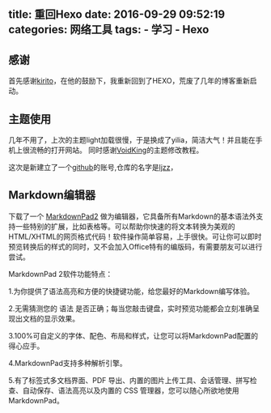 title: 重回Hexo
date: 2016-09-29 09:52:19
categories: 网络工具
tags: 
     - 学习
     - Hexo
---
##  感谢

  首先感谢[kirito](http://kirito.cn)，在他的鼓励下，我重新回到了HEXO，荒废了几年的博客重新启动。

##  主题使用

  几年不用了，上次的主题light加载很慢，于是换成了yilia，简洁大气！并且能在手机上很流畅的打开网站。
同时感谢[VoidKing](http://www.voidking.com/2015/05/31/deve-hexo-theme-optimize/)的主题修改教程。

<!--more-->
这次是新建立了一个[github](https://github.com/)的账号,仓库的名字是[ljzz](https://github.com/ljzz/ljzz.github.io)，
## Markdown编辑器
下载了一个 [MarkdownPad2](http://markdownpad.com/) 做为编辑器，它具备所有Markdown的基本语法外支持一些特别的扩展，比如表格等。可以帮助你快速的将文本转换为美观的HTML/XHTML的网页格式代码！软件操作简单容易，上手很快。可让你可以即时预览转换后的样式的同时，又不会加入Office特有的编版码，有需要朋友可以进行尝试。

MarkdownPad 2软件功能特点：

1.为你提供了语法高亮和方便的快捷键功能，给您最好的Markdown编写体验。

2.无需猜测您的 语法 是否正确；每当您敲击键盘，实时预览功能都会立刻准确呈现出文档的显示效果。

3.100%可自定义的字体、配色、布局和样式，让您可以将MarkdownPad配置的得心应手。

4.MarkdownPad支持多种解析引擎。

5.有了标签式多文档界面、PDF 导出、内置的图片上传工具、会话管理、拼写检查、自动保存、语法高亮以及内置的 CSS 管理器，您可以随心所欲地使用 MarkdownPad。